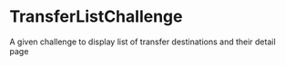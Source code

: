# TransferListChallenge
A given challenge to display list of transfer destinations and their detail page 
